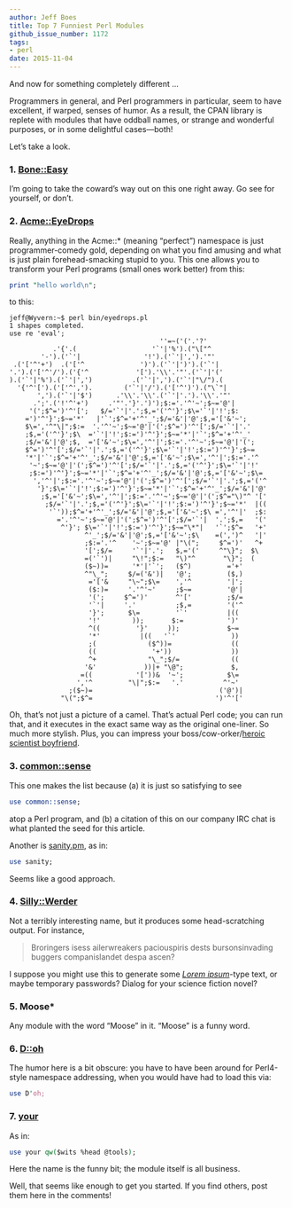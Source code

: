 ```yaml
---
author: Jeff Boes
title: Top 7 Funniest Perl Modules
github_issue_number: 1172
tags:
- perl
date: 2015-11-04
---
```


And now for something completely different ...

Programmers in general, and Perl programmers in particular, seem to have excellent, if warped, senses of humor. As a result, the CPAN library is replete with modules that have oddball names, or strange and wonderful purposes, or in some delightful cases—​both!

Let’s take a look.

### 1. [Bone::Easy](http://search.cpan.org/~mschwern/Bone-Easy-0.04/lib/Bone/Easy.pm)
  
I’m going to take the coward’s way out on this one right away. Go see for yourself, or don’t.
  
### 2. [Acme::EyeDrops](http://search.cpan.org/~asavige/Acme-EyeDrops-1.62/lib/Acme/EyeDrops.pm)
  
Really, anything in the Acme::\* (meaning “perfect”) namespace is just programmer-comedy gold, depending on what you find amusing and what is just plain forehead-smacking stupid to you. This one allows you to transform your Perl programs (small ones work better) from this:

```perl
print "hello world\n";
```

to this:

```plain
jeff@Wyvern:~$ perl bin/eyedrops.pl
1 shapes completed.
use re 'eval';
                                      ''=~('('.'?'
           .'{'.(                   '`'|'%').("\["^
        '-').('`'|                '!').('`'|',').'"'
 .('['^'+')  .('['^              ')').('`'|')').('`'|
'.').('['^'/').('{'^            '[').'\\'.'"'.('`'|'('
).('`'|'%').('`'|',')          .('`'|',').('`'|"\/").(
  '{'^'[').('['^',').        ('`'|'/').('['^')').("\`"|
       ',').('`'|'$')      .'\\'.'\\'.('`'|'.').'\\'.'"'
      .';'.('!'^'+')     .'"'.'}'.')');$:='.'^'~';$~='@'|
     '(';$^=')'^'[';   $/='`'|'.';$,='('^'}';$\='`'|'!';$:
    =')'^'}';$~='*'   |'`';$^='+'^'_';$/='&'|'@';$,='['&'~';
    $\=','^"\|";$:=  '.'^'~';$~='@'|'(';$^=')'^'[';$/='`'|'.'
    ;$,='('^'}';$\  ='`'|'!';$:=')'^'}';$~='*'|'`';$^='+'^'_'
    ;$/='&'|'@';$,  ='['&'~';$\=','^'|';$:='.'^'~';$~='@'|'(';
    $^=')'^'[';$/='`'|'.';$,='('^'}';$\='`'|'!';$:=')'^'}';$~=
    '*'|'`';$^='+'^'_';$/='&'|'@';$,='['&'~';$\=','^'|';$:='.'^
     '~';$~='@'|'(';$^=')'^'[';$/='`'|'.';$,='('^'}';$\='`'|'!'
     ;$:=')'^'}';$~='*'|'`';$^='+'^'_';$/='&'|'@';$,='['&'~';$\=
      ','^'|';$:='.'^'~';$~='@'|'(';$^=')'^'[';$/='`'|'.';$,='('^
       '}';$\='`'|'!';$:=')'^'}';$~='*'|'`';$^='+'^'_';$/='&'|'@'
        ;$,='['&'~';$\=','^'|';$:='.'^'~';$~='@'|'(';$^="\)"^ '['
         ;$/='`'|'.';$,='('^'}';$\='`'|'!';$:=')'^'}';$~='*'  |((
          '`'));$^='+'^'_';$/='&'|'@';$,='['&'~';$\ =','^'|'  ;$:
            ='.'^'~';$~='@'|'(';$^=')'^'[';$/='`'|  '.';$,=   '('
             ^'}'; $\='`'|'!';$:=')'^'}';$~="\*"|   '`';$^=   '+'
                   ^'_';$/='&'|'@';$,='['&'~';$\    =(',')^   '|'
                   ;$:='.'^    '~';$~='@' |"\(";     $^=')'   ^+
                   '[';$/=     '`'|'.';   $,='('     ^"\}";  $\
                   =('`')|     "\!";$:=   "\)"^       "\}";  (
                   ($~))=      '*'|'`';   ($^)         ='+'
                   ^"\_";     $/=('&')|   '@';         ($,)
                    ='['&     "\~";$\=    ','^         '|';
                    ($:)=     '.'^'~'     ;$~=         '@'|
                    '(';     $^=')'       ^'['         ;$/=
                    '`'|     '.'          ;$,=         '('^
                    '}';      $\=         '`'          |((
                    '!'        ));       $:=           ')'
                    ^((         '}'     ));            $~=
                    '*'          |((   '`'              ))
                    ;(             ($^))=               ((
                    ((              '+'))               ))
                    ^+             "\_";$/=             ((
                   '&'            ))|+ "\@";            $,
                  =((           '['))&  '~';           $\=
                 ','^         "\|";$:=   '.'          ^'~'
               ;($~)=                                ('@')|
             "\(";$^=                               ')'^'['
```

Oh, that’s not just a picture of a camel. That’s actual Perl code; you can run that, and it executes in the exact same way as the original one-liner. So much more stylish. Plus, you can impress your boss/cow-orker/[heroic scientist boyfriend](https://nightvale.fandom.com/wiki/Carlos_the_Scientist).

### 3. [common::sense](http://search.cpan.org/~mlehmann/common-sense-3.74/sense.pod)

This one makes the list because (a) it is just so satisfying to see

```perl
use common::sense;
```

atop a Perl program, and (b) a citation of this on our company IRC chat is what planted the seed for this article.

Another is [sanity.pm](https://metacpan.org/pod/sanity), as in:

```perl
use sanity;
```

Seems like a good approach.

### 4. [Silly::Werder](https://metacpan.org/pod/Silly::Werder)

Not a terribly interesting name, but it produces some head-scratching output. For instance,

> Broringers isess ailerwreakers paciouspiris dests bursonsinvading buggers companislandet despa ascen?

I suppose you might use this to generate some *[Lorem ipsum](https://en.wikipedia.org/wiki/Lorem_ipsum)*-type text, or maybe temporary passwords? Dialog for your science fiction novel?

### 5. Moose\*

Any module with the word “Moose” in it. “Moose” is a funny word.

### 6. [D::oh](https://metacpan.org/pod/D::oh)

The humor here is a bit obscure: you have to have been around for Perl4-style namespace addressing, when you would have had to load this via:

```perl
use D'oh;
```

### 7. [your](https://metacpan.org/pod/your)

As in:

```perl
use your qw($wits %head @tools);
```

Here the name is the funny bit; the module itself is all business.

Well, that seems like enough to get you started. If you find others, post them here in the comments!
